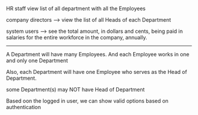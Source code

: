 
HR staff view list of all department with all the Employees

company directors --> view the list of all Heads of each Department

system users --> see the total amount, in dollars and cents, being paid in salaries for the entire workforce in the company, annually.

-----
A Department will have many Employees. And each Employee works in one and only one Department

Also, each Department will have one Employee who serves as the Head of Department.

some Department(s) may NOT have Head of Department


Based oon the logged in user, we can show valid options based on authentication






